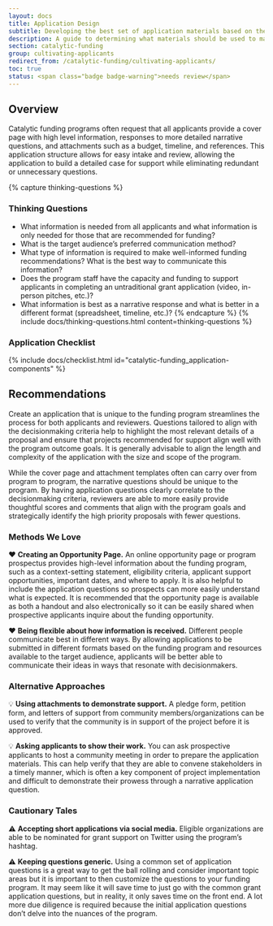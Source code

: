 ```yaml
---
layout: docs
title: Application Design
subtitle: Developing the best set of application materials based on the program goals and submission method.
description: A guide to determining what materials should be used to make funding decisions. Provides sample prompts and templates for a variety of application materials that can be combined in different ways to best meet the needs of the funding program. Useful for people that would like to provide reviewers with a streamlined review that best showcases the ideas of applicants.
section: catalytic-funding
group: cultivating-applicants
redirect_from: /catalytic-funding/cultivating-applicants/
toc: true
status: <span class="badge badge-warning">needs review</span>
---
```


## Overview

Catalytic funding programs often request that all applicants provide a cover page with high level information, responses to more detailed narrative questions, and attachments such as a budget, timeline, and references. This application structure allows for easy intake and review, allowing the application to build a detailed case for support while eliminating redundant or unnecessary questions.

{% capture thinking-questions %}
### Thinking Questions

* What information is needed from all applicants and what information is only needed for those that are recommended for funding?
* What is the target audience’s preferred communication method?
* What type of information is required to make well-informed funding recommendations? What is the best way to communicate this information?
* Does the program staff have the capacity and funding to support applicants in completing an untraditional grant application (video, in-person pitches, etc.)?
* What information is best as a narrative response and what is better in a different format (spreadsheet, timeline, etc.)?
{% endcapture %}
{% include docs/thinking-questions.html content=thinking-questions %}

### Application Checklist
{% include docs/checklist.html id="catalytic-funding_application-components" %}

## Recommendations

Create an application that is unique to the funding program streamlines the process for both applicants and reviewers. Questions tailored to align with the decisionmaking criteria help to highlight the most relevant details of a proposal and ensure that projects recommended for support align well with the program outcome goals. It is generally advisable to align the length and complexity of the application with the size and scope of the program.

While the cover page and attachment templates often can carry over from program to program, the narrative questions should be unique to the program. By having application questions clearly correlate to the decisionmaking criteria, reviewers are able to more easily provide thoughtful scores and comments that align with the program goals and strategically identify the high priority proposals with fewer questions.

### Methods We Love

:heart: **Creating an Opportunity Page.** An online opportunity page or program prospectus provides high-level information about the funding program, such as a context-setting statement, eligibility criteria, applicant support opportunities, important dates, and where to apply. It is also helpful to include the application questions so prospects can more easily understand what is expected. It is recommended that the opportunity page is available as both a handout and also electronically so it can be easily shared when prospective applicants inquire about the funding opportunity.

:heart: **Being flexible about how information is received.** Different people communicate best in different ways. By allowing applications to be submitted in different formats based on the funding program and resources available to the target audience, applicants will be better able to communicate their ideas in ways that resonate with decisionmakers.

### Alternative Approaches

:bulb: **Using attachments to demonstrate support.** A pledge form, petition form, and letters of support from community members/organizations can be used to verify that the community is in support of the project before it is approved.

:bulb: **Asking applicants to show their work.** You can ask prospective applicants to host a community meeting in order to prepare the application materials. This can help verify that they are able to convene stakeholders in a timely manner, which is often a key component of project implementation and difficult to demonstrate their prowess through a narrative application question.

### Cautionary Tales

:warning: **Accepting short applications via social media.** Eligible organizations are able to be nominated for grant support on Twitter using the program’s hashtag.

:warning: **Keeping questions generic.** Using a common set of application questions is a great way to get the ball rolling and consider important topic areas but it is important to then customize the questions to your funding program. It may seem like it will save time to just go with the common grant application questions, but in reality, it only saves time on the front end. A lot more due diligence is required because the initial application questions don’t delve into the nuances of the program.
